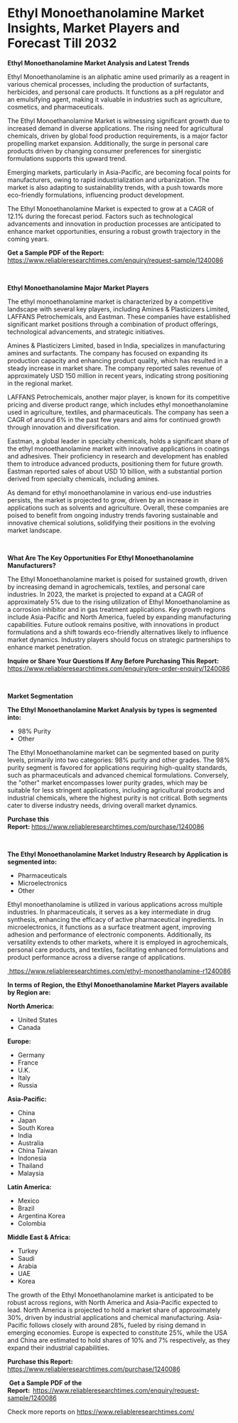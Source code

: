<p><h1>Ethyl Monoethanolamine Market Insights, Market Players and Forecast Till 2032</h1></p><p><strong>Ethyl Monoethanolamine Market Analysis and Latest Trends</strong></p>
<p><p>Ethyl Monoethanolamine is an aliphatic amine used primarily as a reagent in various chemical processes, including the production of surfactants, herbicides, and personal care products. It functions as a pH regulator and an emulsifying agent, making it valuable in industries such as agriculture, cosmetics, and pharmaceuticals. </p><p>The Ethyl Monoethanolamine Market is witnessing significant growth due to increased demand in diverse applications. The rising need for agricultural chemicals, driven by global food production requirements, is a major factor propelling market expansion. Additionally, the surge in personal care products driven by changing consumer preferences for sinergistic formulations supports this upward trend. </p><p>Emerging markets, particularly in Asia-Pacific, are becoming focal points for manufacturers, owing to rapid industrialization and urbanization. The market is also adapting to sustainability trends, with a push towards more eco-friendly formulations, influencing product development.</p><p>The Ethyl Monoethanolamine Market is expected to grow at a CAGR of 12.1% during the forecast period. Factors such as technological advancements and innovation in production processes are anticipated to enhance market opportunities, ensuring a robust growth trajectory in the coming years.</p></p>
<p><strong>Get a Sample PDF of the Report:&nbsp;</strong> <a href="https://www.reliableresearchtimes.com/enquiry/request-sample/1240086?utm_campaign=2118&utm_medium=2&utm_source=Github&utm_content=ia&utm_term=30012025&utm_id=ethyl-monoethanolamine">https://www.reliableresearchtimes.com/enquiry/request-sample/1240086</a></p>
<p>&nbsp;</p>
<p><strong>Ethyl Monoethanolamine Major Market Players</strong></p>
<p><p>The ethyl monoethanolamine market is characterized by a competitive landscape with several key players, including Amines & Plasticizers Limited, LAFFANS Petrochemicals, and Eastman. These companies have established significant market positions through a combination of product offerings, technological advancements, and strategic initiatives.</p><p>Amines & Plasticizers Limited, based in India, specializes in manufacturing amines and surfactants. The company has focused on expanding its production capacity and enhancing product quality, which has resulted in a steady increase in market share. The company reported sales revenue of approximately USD 150 million in recent years, indicating strong positioning in the regional market.</p><p>LAFFANS Petrochemicals, another major player, is known for its competitive pricing and diverse product range, which includes ethyl monoethanolamine used in agriculture, textiles, and pharmaceuticals. The company has seen a CAGR of around 6% in the past few years and aims for continued growth through innovation and diversification.</p><p>Eastman, a global leader in specialty chemicals, holds a significant share of the ethyl monoethanolamine market with innovative applications in coatings and adhesives. Their proficiency in research and development has enabled them to introduce advanced products, positioning them for future growth. Eastman reported sales of about USD 10 billion, with a substantial portion derived from specialty chemicals, including amines.</p><p>As demand for ethyl monoethanolamine in various end-use industries persists, the market is projected to grow, driven by an increase in applications such as solvents and agriculture. Overall, these companies are poised to benefit from ongoing industry trends favoring sustainable and innovative chemical solutions, solidifying their positions in the evolving market landscape.</p></p>
<p>&nbsp;</p>
<p><strong>What Are The Key Opportunities For Ethyl Monoethanolamine Manufacturers?</strong></p>
<p><p>The Ethyl Monoethanolamine market is poised for sustained growth, driven by increasing demand in agrochemicals, textiles, and personal care industries. In 2023, the market is projected to expand at a CAGR of approximately 5% due to the rising utilization of Ethyl Monoethanolamine as a corrosion inhibitor and in gas treatment applications. Key growth regions include Asia-Pacific and North America, fueled by expanding manufacturing capabilities. Future outlook remains positive, with innovations in product formulations and a shift towards eco-friendly alternatives likely to influence market dynamics. Industry players should focus on strategic partnerships to enhance market penetration.</p></p>
<p><strong>Inquire or Share Your Questions If Any Before Purchasing This Report:</strong> <a href="https://www.reliableresearchtimes.com/enquiry/pre-order-enquiry/1240086?utm_campaign=2118&utm_medium=2&utm_source=Github&utm_content=ia&utm_term=30012025&utm_id=ethyl-monoethanolamine">https://www.reliableresearchtimes.com/enquiry/pre-order-enquiry/1240086</a></p>
<p>&nbsp;</p>
<p><strong>Market Segmentation</strong></p>
<p><strong>The Ethyl Monoethanolamine Market Analysis by types is segmented into:</strong></p>
<p><ul><li>98% Purity</li><li>Other</li></ul></p>
<p><p>The Ethyl Monoethanolamine market can be segmented based on purity levels, primarily into two categories: 98% purity and other grades. The 98% purity segment is favored for applications requiring high-quality standards, such as pharmaceuticals and advanced chemical formulations. Conversely, the "other" market encompasses lower purity grades, which may be suitable for less stringent applications, including agricultural products and industrial chemicals, where the highest purity is not critical. Both segments cater to diverse industry needs, driving overall market dynamics.</p></p>
<p><strong>Purchase this Report:&nbsp;</strong><a href="https://www.reliableresearchtimes.com/purchase/1240086?utm_campaign=2118&utm_medium=2&utm_source=Github&utm_content=ia&utm_term=30012025&utm_id=ethyl-monoethanolamine">https://www.reliableresearchtimes.com/purchase/1240086</a></p>
<p>&nbsp;</p>
<p><strong>The Ethyl Monoethanolamine Market Industry Research by Application is segmented into:</strong></p>
<p><ul><li>Pharmaceuticals</li><li>Microelectronics</li><li>Other</li></ul></p>
<p><p>Ethyl monoethanolamine is utilized in various applications across multiple industries. In pharmaceuticals, it serves as a key intermediate in drug synthesis, enhancing the efficacy of active pharmaceutical ingredients. In microelectronics, it functions as a surface treatment agent, improving adhesion and performance of electronic components. Additionally, its versatility extends to other markets, where it is employed in agrochemicals, personal care products, and textiles, facilitating enhanced formulations and product performance across a diverse range of applications.</p></p>
<p><a href="https://www.reliableresearchtimes.com/ethyl-monoethanolamine-r1240086?utm_campaign=2118&utm_medium=2&utm_source=Github&utm_content=ia&utm_term=30012025&utm_id=ethyl-monoethanolamine">&nbsp;https://www.reliableresearchtimes.com/ethyl-monoethanolamine-r1240086</a></p>
<p><strong>In terms of Region, the Ethyl Monoethanolamine Market Players available by Region are:</strong></p>
<p>
    <p> <strong> North America: </strong>
        <ul>
            <li>United States</li>
            <li>Canada</li>
        </ul>
        </p> 
    <p> <strong> Europe: </strong>
        <ul>
            <li>Germany</li>
            <li>France</li>
            <li>U.K.</li>
            <li>Italy</li>
            <li>Russia</li>
        </ul>
        </p> 
    <p> <strong> Asia-Pacific: </strong>
        <ul>
            <li>China</li>
            <li>Japan</li>
            <li>South Korea</li>
            <li>India</li>
            <li>Australia</li>
            <li>China Taiwan</li>
            <li>Indonesia</li>
            <li>Thailand</li>
            <li>Malaysia</li>
        </ul>
        </p> 
    <p> <strong> Latin America: </strong>
        <ul>
            <li>Mexico</li>
            <li>Brazil</li>
            <li>Argentina Korea</li>
            <li>Colombia</li>
        </ul>
        </p> 
    <p> <strong> Middle East & Africa: </strong>
        <ul>
            <li>Turkey</li>
            <li>Saudi</li>
            <li>Arabia</li>
            <li>UAE</li>
            <li>Korea</li>
        </ul>
    </p>
    </p>
<p><p>The growth of the Ethyl Monoethanolamine market is anticipated to be robust across regions, with North America and Asia-Pacific expected to lead. North America is projected to hold a market share of approximately 30%, driven by industrial applications and chemical manufacturing. Asia-Pacific follows closely with around 28%, fueled by rising demand in emerging economies. Europe is expected to constitute 25%, while the USA and China are estimated to hold shares of 10% and 7% respectively, as they expand their industrial capabilities.</p></p>
<p><strong>Purchase this Report: </strong><a href="https://www.reliableresearchtimes.com/purchase/1240086?utm_campaign=2118&utm_medium=2&utm_source=Github&utm_content=ia&utm_term=30012025&utm_id=ethyl-monoethanolamine">https://www.reliableresearchtimes.com/purchase/1240086</a></p>
<p>&nbsp;<strong>Get a Sample PDF of the Report:&nbsp;&nbsp;</strong><a href="https://www.reliableresearchtimes.com/enquiry/request-sample/1240086?utm_campaign=2118&utm_medium=2&utm_source=Github&utm_content=ia&utm_term=30012025&utm_id=ethyl-monoethanolamine">https://www.reliableresearchtimes.com/enquiry/request-sample/1240086</a></p>
<p><strong></strong></p>
<p>Check more reports on <a href="https://www.reliableresearchtimes.com/?utm_campaign=2118&utm_medium=2&utm_source=Github&utm_content=ia&utm_term=30012025&utm_id=ethyl-monoethanolamine">https://www.reliableresearchtimes.com/</a></p>